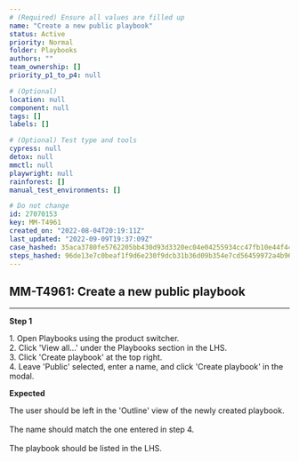 ```yaml
---
# (Required) Ensure all values are filled up
name: "Create a new public playbook"
status: Active
priority: Normal
folder: Playbooks
authors: ""
team_ownership: []
priority_p1_to_p4: null

# (Optional)
location: null
component: null
tags: []
labels: []

# (Optional) Test type and tools
cypress: null
detox: null
mmctl: null
playwright: null
rainforest: []
manual_test_environments: []

# Do not change
id: 27070153
key: MM-T4961
created_on: "2022-08-04T20:19:11Z"
last_updated: "2022-09-09T19:37:09Z"
case_hashed: 35aca3780fe5762205bb430d93d3320ec04e04255934cc47fb10e44f4403268c705c36892e1328da6371c6595d9ec103
steps_hashed: 96de13e7c0beaf1f9d6e230f9dcb31b36d09b354e7cd56459972a4b9661d25aa91f0c1bbcb66e68faa62185b9274f720
---
```


<!-- (Auto-generated) Based on frontmatter's "key" and "name" -->

## MM-T4961: Create a new public playbook

---

**Step 1**

1\. Open Playbooks using the product switcher.\
2\. Click 'View all...' under the Playbooks section in the LHS.\
3\. Click 'Create playbook' at the top right.\
4\. Leave 'Public' selected, enter a name, and click 'Create playbook' in the modal.

**Expected**

The user should be left in the 'Outline' view of the newly created playbook.\
\
The name should match the one entered in step 4.\
\
The playbook should be listed in the LHS.
